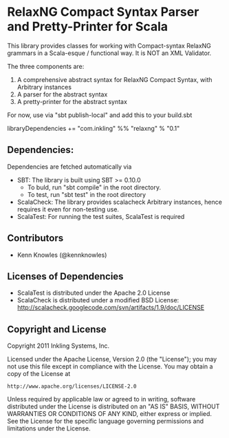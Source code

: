 RelaxNG Compact Syntax Parser and Pretty-Printer for Scala
==========================================================

This library provides classes for working with Compact-syntax RelaxNG grammars
in a Scala-esque / functional way. It is NOT an XML Validator.

The three components are:

 1. A comprehensive abstract syntax for RelaxNG Compact Syntax, with Arbitrary instances
 2. A parser for the abstract syntax
 3. A pretty-printer for the abstract syntax

For now, use via "sbt publish-local" and add this to your build.sbt 

libraryDependencies += "com.inkling" %% "relaxng" % "0.1"

Dependencies:
-------------

Dependencies are fetched automatically via

 * SBT: The library is built using SBT >= 0.10.0
   - To buld, run "sbt compile" in the root directory.
   - To test, run "sbt test" in the root directory
 * ScalaCheck: The library provides scalacheck Arbitrary instances, hence requires it even for non-testing use.
 * ScalaTest: For running the test suites, ScalaTest is required

Contributors
------------

 * Kenn Knowles (@kennknowles)

Licenses of Dependencies
------------------------   
 * ScalaTest is distributed under the Apache 2.0 License 
 * ScalaCheck is distributed under a modified BSD License: http://scalacheck.googlecode.com/svn/artifacts/1.9/doc/LICENSE

Copyright and License
---------------------

Copyright 2011 Inkling Systems, Inc.

Licensed under the Apache License, Version 2.0 (the "License");
you may not use this file except in compliance with the License.
You may obtain a copy of the License at

    http://www.apache.org/licenses/LICENSE-2.0

Unless required by applicable law or agreed to in writing, software
distributed under the License is distributed on an "AS IS" BASIS,
WITHOUT WARRANTIES OR CONDITIONS OF ANY KIND, either express or implied.
See the License for the specific language governing permissions and
limitations under the License.
